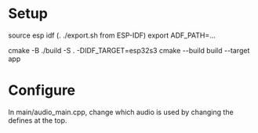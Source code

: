# Setup

source esp idf (. ./export.sh from ESP-IDF)
export ADF_PATH=...

cmake -B ./build -S . -DIDF_TARGET=esp32s3
cmake --build build --target app

# Configure

In main/audio_main.cpp, change which audio is used by changing the defines at the top.